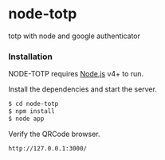 # node-totp
totp with node and google authenticator

### Installation

NODE-TOTP requires [Node.js](https://nodejs.org/) v4+ to run.

Install the dependencies and start the server.

```sh
$ cd node-totp
$ npm install 
$ node app
```

Verify the QRCode browser.

```sh
http://127.0.0.1:3000/
```
